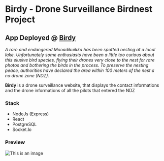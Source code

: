 # Birdy - Drone Surveillance Birdnest Project

## App Deployed @ [Birdy](https://birdnest-client-0et7.onrender.com/)

*A rare and endangered Monadikuikka has been spotted nesting at a local lake.*
*Unfortunately some enthusiasts have been a little too curious about this elusive bird species, flying their drones very close to the nest for rare photos and bothering the birds in the process.*
*To preserve the nesting peace, authorities have declared the area within 100 meters of the nest a no drone zone (NDZ).*

**Birdy** is a drone surveillance website, that displays the contact informations and the drone informations of all the pilots that entered the NDZ

### Stack

- NodeJs (Express)
- React
- PostgreSQL
- Socket.Io

### Preview

![This is an image](https://github.com/acamaras0/Reaktor-Birdnest-System/blob/main/screenshots/birdnest-birdy.gif)


